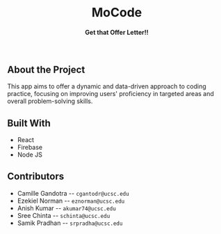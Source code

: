 <br/>
<div align="center">
  <h1 align="center">MoCode</h3>

  <h4 align="center">Get that Offer Letter!!</h4>
</div>

<br/>

## About the Project

This app aims to offer a dynamic and data-driven approach to coding practice, focusing on improving users' proficiency in targeted areas and overall problem-solving skills.

## Built With

* React
* Firebase
* Node JS



## Contributors

- Camille Gandotra -- `cgantodr@ucsc.edu`
- Ezekiel Norman -- `eznorman@ucsc.edu`
- Anish Kumar -- `akumar74@ucsc.edu`
- Sree Chinta -- `schinta@ucsc.edu`
- Samik Pradhan -- `srpradha@ucsc.edu`



